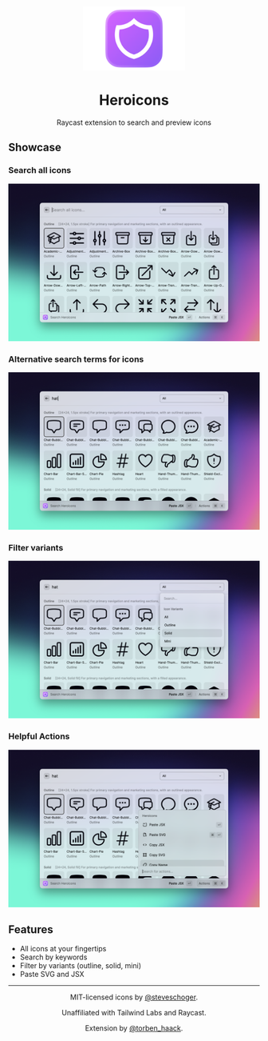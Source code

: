 <div align="center">

<img src="./metadata/hero-image.png" height="128" />

<h1 align="center">Heroicons</h1>

<p>
    Raycast extension to search and preview icons
</p>

</div>

## Showcase

### Search all icons

![Search all icons](./metadata/heroicons-search-1.png)

### Alternative search terms for icons

![Alternative search terms for icosn](./metadata/heroicons-search-2.png)

### Filter variants

![Filter Variants](./metadata/heroicons-search-3.png)

### Helpful Actions

![Helpful Actions](./metadata/heroicons-search-4.png)

## Features

- All icons at your fingertips
- Search by keywords
- Filter by variants (outline, solid, mini)
- Paste SVG and JSX

---

<div align="center">

MIT-licensed icons by [@steveschoger](https://twitter.com/steveschoger).

Unaffiliated with Tailwind Labs and Raycast.

Extension by [@torben_haack](https://twitter.com/torben_haack).

</div>
